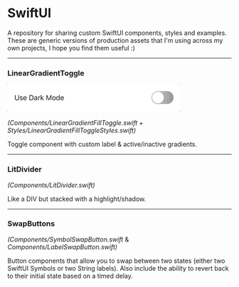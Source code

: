 # SwiftUI
A repository for sharing custom SwiftUI components, styles and examples. These are generic versions of production assets that I'm using across my own projects, I hope you find them useful :)

---

### LinearGradientToggle

<img alt="Linear Gradient Toggle" src="media/LinearGradientToggle.gif">

*(Components/LinearGradientFillToggle.swift + Styles/LinearGradientFillToggleStyles.swift)*

Toggle component with custom label & active/inactive gradients.

---

### LitDivider
*(Components/LitDivider.swift)*

Like a DIV but stacked with a highlight/shadow.

---

### SwapButtons
*(Components/SymbolSwapButton.swift* & *Components/LabelSwapButton.swift)*

Button components that allow you to swap between two states (either two SwiftUI Symbols or two String labels). Also include the ability to revert back to their initial state based on a timed delay.

